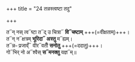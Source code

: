 +++
title = "24 तन्नस्त्वष्टा तदु"

+++

त᳓न् नस् त्व᳓ष्टा त᳓द् उ चित्रा᳓ **वि᳓चष्टाम्** +++(=वीक्षताम्)+++।  
त᳓न् न᳓क्षत्रम् **भूरिदा᳓ अस्तु** म᳓ह्यम्।  
त᳓न्नᳶ प्रजाव्ँ᳓ वीर᳓वतीँ **सनोतु** +++(=ददातु)+++।  
गो᳓भिर् नो अ᳓श्वैस् **स᳓मनक्तु** यज्ञ᳓म्॥  
